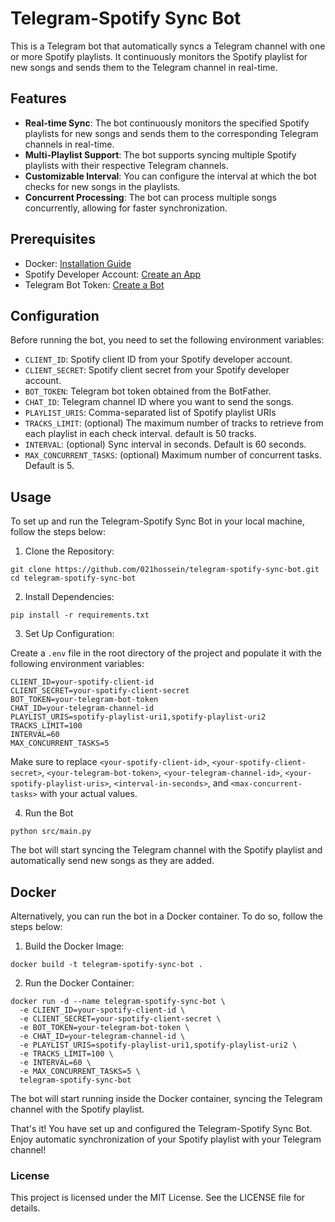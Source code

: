 # Telegram-Spotify Sync Bot
This is a Telegram bot that automatically syncs a Telegram channel with one or more Spotify playlists. It continuously monitors the Spotify playlist for new songs and sends them to the Telegram channel in real-time.

## Features
- **Real-time Sync**: The bot continuously monitors the specified Spotify playlists for new songs and sends them to the corresponding Telegram channels in real-time.
- **Multi-Playlist Support**: The bot supports syncing multiple Spotify playlists with their respective Telegram channels.
- **Customizable Interval**: You can configure the interval at which the bot checks for new songs in the playlists.
- **Concurrent Processing**: The bot can process multiple songs concurrently, allowing for faster synchronization.

## Prerequisites
- Docker: [Installation Guide](https://docs.docker.com/get-docker/)
- Spotify Developer Account: [Create an App](https://developer.spotify.com/dashboard/applications)
- Telegram Bot Token: [Create a Bot](https://core.telegram.org/bots#botfather)

## Configuration
Before running the bot, you need to set the following environment variables:

- `CLIENT_ID`: Spotify client ID from your Spotify developer account.
- `CLIENT_SECRET`: Spotify client secret from your Spotify developer account.
- `BOT_TOKEN`: Telegram bot token obtained from the BotFather.
- `CHAT_ID`: Telegram channel ID where you want to send the songs.
- `PLAYLIST_URIS`: Comma-separated list of Spotify playlist URIs
- `TRACKS_LIMIT`: (optional) The maximum number of tracks to retrieve from each playlist in each check interval. default is 50 tracks.
- `INTERVAL`: (optional) Sync interval in seconds. Default is 60 seconds.
- `MAX_CONCURRENT_TASKS`: (optional) Maximum number of concurrent tasks. Default is 5.


## Usage
To set up and run the Telegram-Spotify Sync Bot in your local machine, follow the steps below:

1. Clone the Repository:

```
git clone https://github.com/021hossein/telegram-spotify-sync-bot.git
cd telegram-spotify-sync-bot
```
2. Install Dependencies:

```
pip install -r requirements.txt
```
3. Set Up Configuration:

Create a `.env` file in the root directory of the project and populate it with the following environment variables:

```
CLIENT_ID=your-spotify-client-id
CLIENT_SECRET=your-spotify-client-secret
BOT_TOKEN=your-telegram-bot-token
CHAT_ID=your-telegram-channel-id
PLAYLIST_URIS=spotify-playlist-uri1,spotify-playlist-uri2
TRACKS_LIMIT=100
INTERVAL=60
MAX_CONCURRENT_TASKS=5
```

Make sure to replace `<your-spotify-client-id>`, `<your-spotify-client-secret>`, `<your-telegram-bot-token>`, `<your-telegram-channel-id>`, `<your-spotify-playlist-uris>`, `<interval-in-seconds>`, and `<max-concurrent-tasks>` with your actual values.

4. Run the Bot
```
python src/main.py
```
The bot will start syncing the Telegram channel with the Spotify playlist and automatically send new songs as they are added.

## Docker
Alternatively, you can run the bot in a Docker container. To do so, follow the steps below:

1. Build the Docker Image:
```
docker build -t telegram-spotify-sync-bot .
```

2. Run the Docker Container:
```
docker run -d --name telegram-spotify-sync-bot \
  -e CLIENT_ID=your-spotify-client-id \
  -e CLIENT_SECRET=your-spotify-client-secret \
  -e BOT_TOKEN=your-telegram-bot-token \
  -e CHAT_ID=your-telegram-channel-id \
  -e PLAYLIST_URIS=spotify-playlist-uri1,spotify-playlist-uri2 \
  -e TRACKS_LIMIT=100 \
  -e INTERVAL=60 \
  -e MAX_CONCURRENT_TASKS=5 \
  telegram-spotify-sync-bot
```

The bot will start running inside the Docker container, syncing the Telegram channel with the Spotify playlist.

That's it! You have set up and configured the Telegram-Spotify Sync Bot. Enjoy automatic synchronization of your Spotify playlist with your Telegram channel!

### License
This project is licensed under the MIT License. See the LICENSE file for details.


